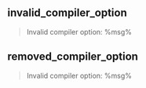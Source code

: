 ## invalid_compiler_option

> Invalid compiler option: %msg%

## removed_compiler_option

> Invalid compiler option: %msg%

